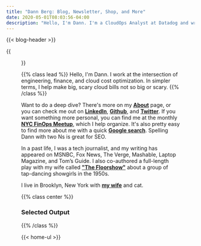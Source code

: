 ```yaml
---
title: "Dann Berg: Blog, Newsletter, Shop, and More"
date: 2020-05-01T08:03:56-04:00
description: "Hello, I'm Dann. I'm a CloudOps Analyst at Datadog and writer of blogs and plays on the side. Here be thoughts on finops, technology, productivity, & more."
---
```


<!-- Text for the header is in the shortcode -->
{{< blog-header >}}

{{<figure src="/images/dannberg.png" width="250" height="250" class="pull-left" >}}

{{% class lead %}}
Hello, I'm Dann. I work at the intersection of engineering, finance, and cloud cost optimization. In simpler terms, I help make big, scary cloud bills not so big or scary.
{{% /class %}}

Want to do a deep dive? There's more on my **[About](/about)** page, or you can check me out on **[LinkedIn](https://www.linkedin.com/in/dannberg/)**, **[Github](https://github.com/dannberg)**, and **[Twitter](https://twitter.com/dannberg)**. If you want something more personal, you can find me at the monthly **[NYC FinOps Meetup](https://www.meetup.com/New-York-City-Cloud-FinOps/)**, which I help organize. It's also pretty easy to find more about me with a quick **[Google search](https://www.google.com/search?q=dann+berg)**. Spelling Dann with two Ns is great for SEO.

In a past life, I was a tech journalist, and my writing has appeared on MSNBC, Fox News, The Verge, Mashable, Laptop Magazine, and Tom’s Guide. I also co-authored a full-length play with my wife called **["The Floorshow"](http://combustioncollective.org/the-floorshow/)** about a group of tap-dancing showgirls in the 1950s.

I live in Brooklyn, New York with **[my wife](http://asuleen.com)** and cat.

{{% class center %}}
### Selected Output
{{% /class %}}

<!-- The full text for the UL on the homepage is in the shortcode -->
{{< home-ul >}}

